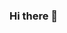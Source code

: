 ### Hi there 👋

<!--
**erdcc/erdcc** is a ✨ _special_ ✨ repository because its `README.md` (this file) appears on your GitHub profile.

Here are some ideas to get you started:

- 🔭 I’m currently working on expense tracker project
- 🌱 I’m currently learning Spring - React
- 👯 I’m looking to collaborate on ...
- 🤔 I’m looking for help with Full-Stack Development
- 💬 Ask me about anything
- 📫 How to reach me: https://www.linkedin.com/in/erdinc-sari/
-->
